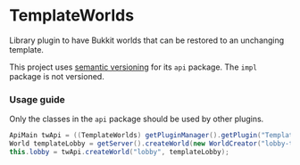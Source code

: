 TemplateWorlds
==============

Library plugin to have Bukkit worlds that can be restored to an unchanging template.

This project uses [semantic versioning](http://semver.org/spec/v2.0.0.html) for its `api` package. The `impl` package is not versioned.

### Usage guide
Only the classes in the `api` package should be used by other plugins.

```java
ApiMain twApi = ((TemplateWorlds) getPluginManager().getPlugin("TemplateWorlds")).getApi();
World templateLobby = getServer().createWorld(new WorldCreator("lobby-template"));
this.lobby = twApi.createWorld("lobby", templateLobby);
```
